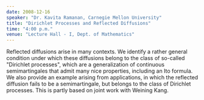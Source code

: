 ```yaml
---
date: 2008-12-16
speaker: "Dr. Kavita Ramanan, Carnegie Mellon University"
title: "Dirichlet Processes and Reflected Diffusions"
time: "4:00 p.m."
venue: "Lecture Hall - I, Dept. of Mathematics"
---
```

Reflected diffusions arise in many contexts.
We identify a rather general condition under which these diffusions
belong to the class of so-called "Dirichlet processes", which
are a generalization of continuous semimartingales that admit
many nice properties, including an Ito formula.  We also provide
an example arising from applications, in which the reflected diffusion
fails to be a semimartingale, but belongs to the class of
Dirichlet processes.  This is partly based on joint work with
Weining Kang.
